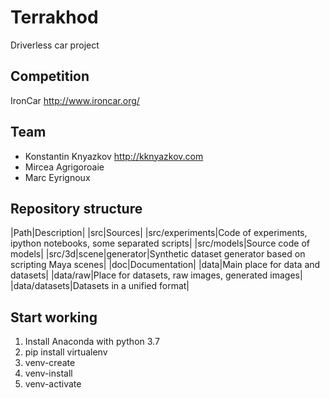 # Terrakhod
Driverless car project

## Competition
IronCar http://www.ironcar.org/

## Team
- Konstantin Knyazkov http://kknyazkov.com
- Mircea Agrigoroaie
- Marc Eyrignoux

## Repository structure

|Path|Description|
|src|Sources|
|src/experiments|Code of experiments, ipython notebooks, some separated scripts|
|src/models|Source code of models|
|src/3d|scene|generator|Synthetic dataset generator based on scripting Maya scenes|
|doc|Documentation|
|data|Main place for data and datasets|
|data/raw|Place for datasets, raw images, generated images|
|data/datasets|Datasets in a unified format|

## Start working

1. Install Anaconda with python 3.7
2. pip install virtualenv
3. venv-create
4. venv-install
5. venv-activate
